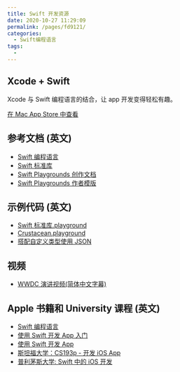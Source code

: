```yaml
---
title: Swift 开发资源
date: 2020-10-27 11:29:09
permalink: /pages/fd9121/
categories:
  - Swift编程语言
tags:
  - 
---
```


## Xcode + Swift

Xcode 与 Swift 编程语言的结合，让 app 开发变得轻松有趣。

[在 Mac App Store 中查看](https://apps.apple.com/cn/app/xcode/id497799835?mt=12)

<!-- more -->

## 参考文档 (英文)

- [Swift 编程语言](https://docs.swift.org/swift-book/index.html)
- [Swift 标准库](https://developer.apple.com/documentation/swift/swift_standard_library)
- [Swift Playgrounds 创作文档](https://developer.apple.com/documentation/swift_playgrounds)
- [Swift Playgrounds 作者模版](https://developer.apple.com/download/more/?=SwiftPlaygroundsAuthorTemplate)

## 示例代码 (英文)

- [Swift 标准库.playground](https://developer.apple.com/sample-code/swift/downloads/Standard-Library.zip)
- [Crustacean.playground](https://developer.apple.com/sample-code/wwdc/2015/downloads/Crustacean.zip)
- [搭配自定义类型使用 JSON](https://developer.apple.com/documentation/foundation/archives_and_serialization/using_json_with_custom_types)

## 视频

- [WWDC 演讲视频(简体中文字幕)](https://developer.apple.com/videos/developer-tools/swift/)

## Apple 书籍和 University 课程 (英文)

- [Swift 编程语言](https://books.apple.com/us/book/the-swift-programming-language-swift-4-2/id881256329)
- [使用 Swift 开发 App 入门](https://books.apple.com/us/book/intro-to-app-development-with-swift/id1118575552)
- [使用 Swift 开发 App](https://books.apple.com/us/book/app-development-with-swift/id1465002990)
- [斯坦福大学：CS193p - 开发 iOS App](https://cs193p.sites.stanford.edu/)
- [普利茅斯大学: Swift 中的 iOS 开发](https://itunes.apple.com/cn/course/ios-development-in-swift/id950659946)
